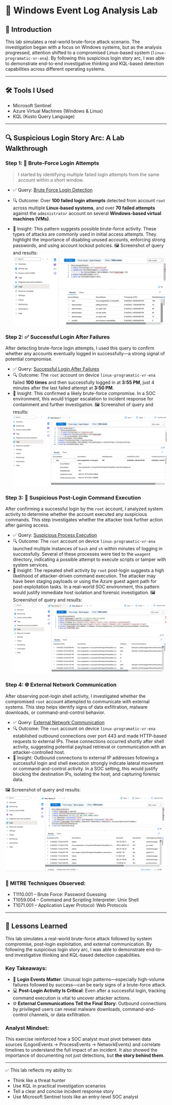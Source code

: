# 🧪 Windows Event Log Analysis Lab

## 📝 Introduction

This lab simulates a real-world brute-force attack scenario. The investigation began with a focus on Windows systems, but as the analysis progressed, attention shifted to a compromised Linux-based system (`linux-programatic-vr-ena`). By following this suspicious login story arc, I was able to demonstrate end-to-end investigative thinking and KQL-based detection capabilities across different operating systems.

---

## 🛠️ Tools I Used
- Microsoft Sentinel
- Azure Virtual Machines (Windows & Linux)
- KQL (Kusto Query Language)


---

## 🔍 Suspicious Login Story Arc: A Lab Walkthrough

### Step 1: 🚫 Brute-Force Login Attempts
> I started by identifying multiple failed login attempts from the same account within a short window.

- ✅ Query: [Brute Force Login Detection](queries/brute_force_login.kql)
- 🔍 Outcome: Over **100 failed login attempts** detected from account `root` across multiple **Linux-based systems**, and over **70 failed attempts** against the `administrator` account on several **Windows-based virtual machines (VMs)**.

- 🧠 Insight: This pattern suggests possible brute-force activity. These types of attacks are commonly used in initial access attempts. They highlight the importance of disabling unused accounts, enforcing strong passwords, and using account lockout policies.
🖼️ Screenshot of query and results:
![Brute Force Query Result](brute_force_query_result.png)

### Step 2: ✅ Successful Login After Failures

After detecting brute-force login attempts, I used this query to confirm whether any accounts eventually logged in successfully—a strong signal of potential compromise.

- ✅ Query: [Successful Login After Failures](queries/successful_login_after_failures.kql)
- 🔍 Outcome: The `root` account on device `linux-programatic-vr-ena` failed **100 times** and then successfully logged in at **3:55 PM**, just 4 minutes after the last failed attempt at **3:50 PM**.
- 🧠 Insight: This confirmed a likely brute-force compromise. In a SOC environment, this would trigger escalation to incident response for containment and further investigation.
🖼️ Screenshot of query and results:
![Successful Login After Failures](successful_login_after_failures.png)

### Step 3: 🧨 Suspicious Post-Login Command Execution
After confirming a successful login by the `root` account, I analyzed system activity to determine whether the account executed any suspicious commands. This step investigates whether the attacker took further action after gaining access.

- ✅ Query: [Suspicious Process Execution](queries/suspicious_process_execution.kql)
- 🔍 Outcome: The `root` account on device `linux-programatic-vr-ena` launched multiple instances of `bash` and `sh` within minutes of logging in successfully. Several of these processes were tied to the `waagent` directory, indicating a possible attempt to execute scripts or tamper with system services.
- 🧠 Insight: The repeated shell activity by `root` post-login suggests a high likelihood of attacker-driven command execution. The attacker may have been staging payloads or using the Azure guest agent path for post-exploitation tasks. In a real-world SOC environment, this pattern would justify immediate host isolation and forensic investigation.
🖼️ Screenshot of query and results:
![Suspicious Process Execution](suspicious_process_execution.png)


### Step 4: 🌐 External Network Communication

After observing post-login shell activity, I investigated whether the compromised `root` account attempted to communicate with external systems. This step helps identify signs of data exfiltration, malware downloads, or command-and-control behavior.

- ✅ Query: [External Network Communication](queries/external_network_communication.kql)
- 🔍 Outcome: The `root` account on device `linux-programatic-vr-ena` established outbound connections over port 443 and made HTTP-based requests to external IPs. These connections occurred shortly after shell activity, suggesting potential payload retrieval or communication with an attacker-controlled host.
- 🧠 Insight: Outbound connections to external IP addresses following a successful login and shell execution strongly indicate lateral movement or command-and-control activity. In a SOC setting, this would justify blocking the destination IPs, isolating the host, and capturing forensic data.

🖼️ Screenshot of query and results:  
![External Network Communication](external_network_communication.png)

### 🧩 MITRE Techniques Observed:
- T1110.001 – Brute Force: Password Guessing
- T1059.004 – Command and Scripting Interpreter: Unix Shell
- T1071.001 – Application Layer Protocol: Web Protocols


---

## 🧠 Lessons Learned

This lab simulates a real-world brute-force attack followed by system compromise, post-login exploitation, and external communication. By following the suspicious login story arc, I was able to demonstrate end-to-end investigative thinking and KQL-based detection capabilities.

### Key Takeaways:
- 🔐 **Login Events Matter**: Unusual login patterns—especially high-volume failures followed by success—can be early signs of a brute-force attack.
- 💻 **Post-Login Activity Is Critical**: Even after a successful login, tracking command execution is vital to uncover attacker actions.
- 🌐 **External Communications Tell the Final Story**: Outbound connections by privileged users can reveal malware downloads, command-and-control channels, or data exfiltration.

### Analyst Mindset:
This exercise reinforced how a SOC analyst must pivot between data sources (LogonEvents → ProcessEvents → NetworkEvents) and correlate timelines to understand the full impact of an incident. It also showed the importance of documenting not just detections, but **the story behind them**.

---

✅ This lab reflects my ability to:
- Think like a threat hunter
- Use KQL in practical investigation scenarios
- Tell a clear and concise incident response story
- Use Microsoft Sentinel tools like an entry-level SOC analyst


